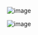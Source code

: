 ![image](https://github.com/user-attachments/assets/1a1bebb2-6d36-45c7-9b30-9c0b6d8d2999)

 ![image](https://github.com/user-attachments/assets/0a378ec0-8750-4d35-aec1-e90227902eb2)


